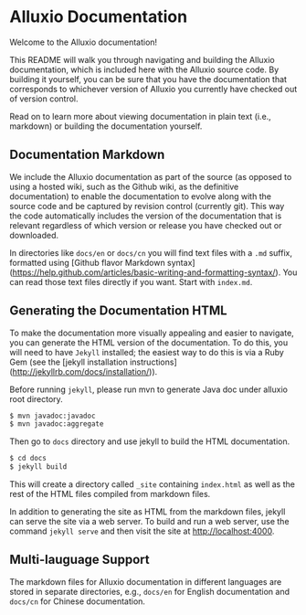 Alluxio Documentation
=====================

Welcome to the Alluxio documentation!

This README will walk you through navigating and building the Alluxio documentation, which is
included here with the Alluxio source code. By building it yourself, you can be sure that you have
the documentation that corresponds to whichever version of Alluxio you currently have checked out of
version control.

Read on to learn more about viewing documentation in plain text (i.e., markdown) or building the
documentation yourself.

## Documentation Markdown

We include the Alluxio documentation as part of the source (as opposed to using a hosted wiki, such
as the Github wiki, as the definitive documentation) to enable the documentation to evolve along
with the source code and be captured by revision control (currently git). This way the code
automatically includes the version of the documentation that is relevant regardless of which version
or release you have checked out or downloaded.

In directories like `docs/en` or `docs/cn` you will find text files with a `.md` suffix, formatted
using [Github flavor Markdown syntax]
(https://help.github.com/articles/basic-writing-and-formatting-syntax/). You can read those text
files directly if you want. Start with `index.md`.

## Generating the Documentation HTML

To make the documentation more visually appealing and easier to navigate, you can generate the HTML
version of the documentation. To do this, you will need to have `Jekyll` installed; the easiest
way to do this is via a Ruby Gem (see the [jekyll installation instructions]
(http://jekyllrb.com/docs/installation/)).

Before running `jekyll`, please run mvn to generate Java doc under alluxio root directory.

```bash
$ mvn javadoc:javadoc
$ mvn javadoc:aggregate
```

Then go to `docs` directory and use jekyll to build the HTML documentation.

```bash
$ cd docs
$ jekyll build
```

This will create a directory called `_site` containing `index.html` as well as the rest of the
HTML files compiled from markdown files.

In addition to generating the site as HTML from the markdown files, jekyll can serve the site via
a web server. To build and run a web server, use the command `jekyll serve` and then visit the site
at [http://localhost:4000](http://localhost:4000).

## Multi-lauguage Support

The markdown files for Alluxio documentation in different languages are stored in separate
directories, e.g., `docs/en` for English documentation and `docs/cn` for Chinese documentation.

